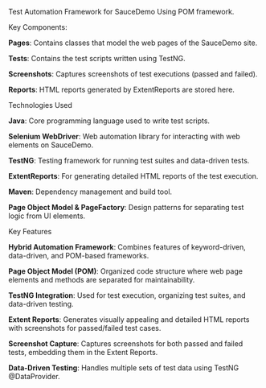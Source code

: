 Test Automation Framework for SauceDemo Using POM framework.

Key Components:

**Pages**: Contains classes that model the web pages of the SauceDemo site.

**Tests**: Contains the test scripts written using TestNG.

**Screenshots**: Captures screenshots of test executions (passed and failed).

**Reports**: HTML reports generated by ExtentReports are stored here.


Technologies Used

**Java**: Core programming language used to write test scripts.

**Selenium WebDriver**: Web automation library for interacting with web elements on SauceDemo.

**TestNG**: Testing framework for running test suites and data-driven tests.

**ExtentReports**: For generating detailed HTML reports of the test execution.

**Maven**: Dependency management and build tool.

**Page Object Model & PageFactory**: Design patterns for separating test logic from UI elements.

Key Features

**Hybrid Automation Framework**: Combines features of keyword-driven, data-driven, and POM-based frameworks.

**Page Object Model (POM)**: Organized code structure where web page elements and methods are separated for maintainability.

**TestNG Integration**: Used for test execution, organizing test suites, and data-driven testing.

**Extent Reports**: Generates visually appealing and detailed HTML reports with screenshots for passed/failed test cases.

**Screenshot Capture**: Captures screenshots for both passed and failed tests, embedding them in the Extent Reports.

**Data-Driven Testing**: Handles multiple sets of test data using TestNG @DataProvider.
